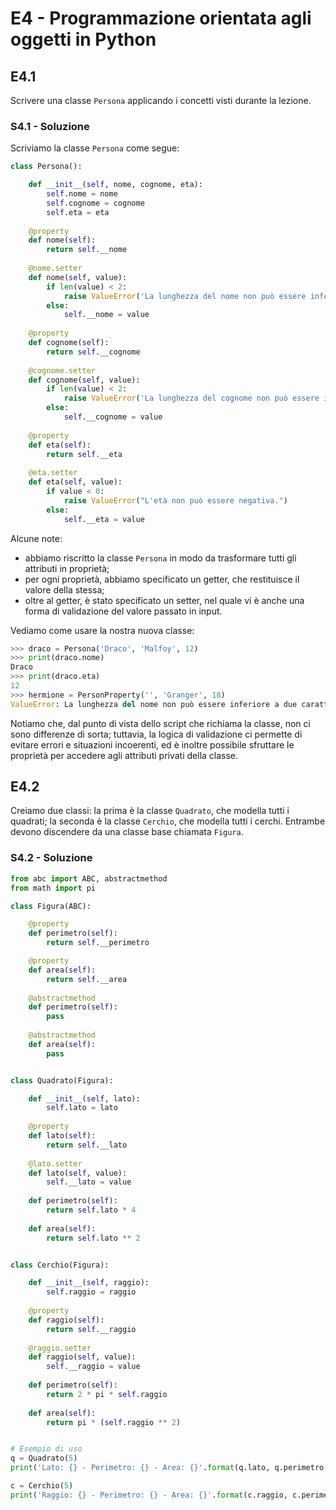 # E4 - Programmazione orientata agli oggetti in Python

## E4.1

Scrivere una classe `Persona` applicando i concetti visti durante la lezione.

### S4.1 - Soluzione

Scriviamo la classe `Persona` come segue:

```py
class Persona():

	def __init__(self, nome, cognome, eta):
		self.nome = nome
		self.cognome = cognome
		self.eta = eta
	
	@property
	def nome(self):
		return self.__nome
	
	@nome.setter
	def nome(self, value):
		if len(value) < 2:
			raise ValueError('La lunghezza del nome non può essere inferiore a due caratteri.')
		else:
			self.__nome = value
	
	@property
	def cognome(self):
		return self.__cognome
	
	@cognome.setter
	def cognome(self, value):
		if len(value) < 2:
			raise ValueError('La lunghezza del cognome non può essere inferiore a due caratteri.')
		else:
			self.__cognome = value	
	
	@property
	def eta(self):
		return self.__eta
	
	@eta.setter
	def eta(self, value):
		if value < 0:
			raise ValueError("L'età non può essere negativa.")
		else:
			self.__eta = value
```

Alcune note:

* abbiamo riscritto la classe `Persona` in modo da trasformare tutti gli attributi in proprietà;
* per ogni proprietà, abbiamo specificato un getter, che restituisce il valore della stessa;
* oltre al getter, è stato specificato un setter, nel quale vi è anche una forma di validazione del valore passato in input.

Vediamo come usare la nostra nuova classe:

```py
>>> draco = Persona('Draco', 'Malfoy', 12)
>>>	print(draco.nome)
Draco
>>> print(draco.eta)
12
>>> hermione = PersonProperty('', 'Granger', 18)
ValueError: La lunghezza del nome non può essere inferiore a due caratteri.
```

Notiamo che, dal punto di vista dello script che richiama la classe, non ci sono differenze di sorta; tuttavia, la logica di validazione ci permette di evitare errori e situazioni incoerenti, ed è inoltre possibile sfruttare le proprietà per accedere agli attributi privati della classe.

## E4.2

Creiamo due classi: la prima è la classe `Quadrato`, che modella tutti i quadrati; la seconda è la classe `Cerchio`, che modella tutti i cerchi. Entrambe devono discendere da una classe base chiamata `Figura`.

### S4.2 - Soluzione

```py
from abc import ABC, abstractmethod
from math import pi

class Figura(ABC):

    @property
    def perimetro(self):
        return self.__perimetro

    @property
    def area(self):
        return self.__area
    
    @abstractmethod
    def perimetro(self):
        pass
    
    @abstractmethod
    def area(self):
        pass


class Quadrato(Figura):

    def __init__(self, lato):
        self.lato = lato
    
    @property
    def lato(self):
        return self.__lato
    
    @lato.setter
    def lato(self, value):
        self.__lato = value
    
    def perimetro(self):
        return self.lato * 4
    
    def area(self):
        return self.lato ** 2


class Cerchio(Figura):

    def __init__(self, raggio):
        self.raggio = raggio
    
    @property
    def raggio(self):
        return self.__raggio
    
    @raggio.setter
    def raggio(self, value):
        self.__raggio = value
    
    def perimetro(self):
        return 2 * pi * self.raggio
    
    def area(self):
        return pi * (self.raggio ** 2)


# Esempio di uso
q = Quadrato(5)
print('Lato: {} - Perimetro: {} - Area: {}'.format(q.lato, q.perimetro(), q.area()))

c = Cerchio(5)
print('Raggio: {} - Perimetro: {} - Area: {}'.format(c.raggio, c.perimetro(), c.area()))
```
